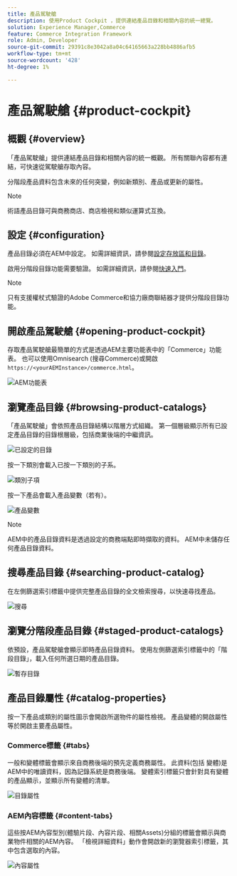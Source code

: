 ```yaml
---
title: 產品駕駛艙
description: 使用Product Cockpit ，提供連結產品目錄和相關內容的統一總覽。
solution: Experience Manager,Commerce
feature: Commerce Integration Framework
role: Admin, Developer
source-git-commit: 29391c8e3042a8a04c64165663a228bb4886afb5
workflow-type: tm+mt
source-wordcount: '428'
ht-degree: 1%

---
```


# 產品駕駛艙 {#product-cockpit}

## 概觀 {#overview}

「產品駕駛艙」提供連結產品目錄和相關內容的統一概觀。 所有關聯內容都有連結，可快速從駕駛艙存取內容。

分階段產品資料包含未來的任何突變，例如新類別、產品或更新的屬性。

>[!NOTE]
>
>術語產品目錄可與商務商店、商店檢視和類似運算式互換。

## 設定 {#configuration}

產品目錄必須在AEM中設定。 如需詳細資訊，請參閱[設定存放區和目錄](/help/commerce/cif/getting-started.md#catalog)。

啟用分階段目錄功能需要驗證。 如需詳細資訊，請參閱[快速入門](/help/commerce/cif/getting-started.md)。

>[!NOTE]
>
>只有支援權杖式驗證的Adobe Commerce和協力廠商聯結器才提供分階段目錄功能。

## 開啟產品駕駛艙 {#opening-product-cockpit}

存取產品駕駛艙最簡單的方式是透過AEM主要功能表中的「Commerce」功能表。 也可以使用Omnisearch (搜尋Commerce)或開啟`https://<yourAEMInstance>/commerce.html`。

![AEM功能表](/help/commerce/cif/assets/aem-menu.png)

## 瀏覽產品目錄 {#browsing-product-catalogs}

「產品駕駛艙」會依照產品目錄結構以階層方式組織。 第一個層級顯示所有已設定產品目錄的目錄根層級，包括商業後端的中繼資訊。

![已設定的目錄](/help/commerce/cif/assets/catalog-overview.png)

按一下類別會載入已按一下類別的子系。

![類別子項](/help/commerce/cif/assets/catalog-category-children.png)

按一下產品會載入產品變數（若有）。

![產品變數](/help/commerce/cif/assets/catalog-product-variation.png)

>[!NOTE]
>
>AEM中的產品目錄資料是透過設定的商務端點即時擷取的資料。 AEM中未儲存任何產品目錄資料。

## 搜尋產品目錄 {#searching-product-catalog}

在左側篩選索引標籤中提供完整產品目錄的全文檢索搜尋，以快速尋找產品。

![搜尋](/help/commerce/cif/assets/search-cockpit.png)

## 瀏覽分階段產品目錄 {#staged-product-catalogs}

依預設，產品駕駛艙會顯示即時產品目錄資料。 使用左側篩選索引標籤中的「階段目錄」，載入任何所選日期的產品目錄。

![暫存目錄](/help/commerce/cif/assets/staged-cockpit.png)

## 產品目錄屬性 {#catalog-properties}

按一下產品或類別的屬性圖示會開啟所選物件的屬性檢視。 產品變體的開啟屬性等於開啟主要產品屬性。

### Commerce標籤 {#tabs}

一般和變體標籤會顯示來自商務後端的預先定義商務屬性。 此資料(包括 變體)是AEM中的唯讀資料，因為記錄系統是商務後端。 變體索引標籤只會針對具有變體的產品顯示，並顯示所有變體的清單。

![目錄屬性](/help/commerce/cif/assets/catalog-properties.png)

### AEM內容標籤 {#content-tabs}

這些按AEM內容型別(體驗片段、內容片段、相關Assets)分組的標籤會顯示與商業物件相關的AEM內容。 「檢視詳細資料」動作會開啟新的瀏覽器索引標籤，其中包含選取的內容。

![內容屬性](/help/commerce/cif/assets/content-properties.png)
